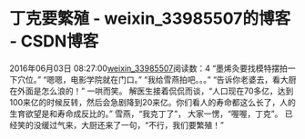 # 丁克要繁殖 - weixin_33985507的博客 - CSDN博客
2016年06月03日 08:27:00[weixin_33985507](https://me.csdn.net/weixin_33985507)阅读数：4
“墨烯灸要找模特摆拍一下穴位。”
“嗯嗯，电影学院就在门口。”
“我给雪燕拍吧。。。”
“告诉你老婆去，看大厨在外面是怎么浪的！” 
一哄而笑。
解医生接着侃侃而谈，“人口现在70多亿，达到100来亿的时候反转，然后会急剧降到20来亿。你们看人的寿命都这么长了，人的生育欲望是和寿命成反比的。”
雪燕，“我克丁了”， 大家一愣，“喔喔，丁克”。
已经笑的没缓过气来，大厨还来了一句，“不行，我们要繁殖！”
